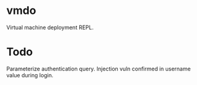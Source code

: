 # vmdo
Virtual machine deployment REPL.

# Todo
Parameterize authentication query. Injection vuln confirmed in username value during login.
